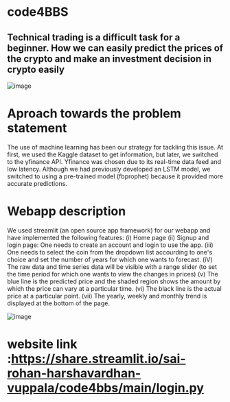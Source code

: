 # code4BBS
## Technical trading is a difficult task for a beginner. How we can easily predict the prices of the crypto and make an investment decision in crypto easily

![image](https://user-images.githubusercontent.com/85974708/153758063-3c875af2-97e5-4e76-b816-575ef92dff3d.png)


# Aproach towards the problem statement
The use of machine learning has been our strategy for tackling this issue. At first, we used the Kaggle dataset to get information, but later, we switched to the yfinance API. Yfinance was chosen due to its real-time data feed and low latency. Although we had previously developed an LSTM model, we switched to using a pre-trained model (fbprophet) because it provided more accurate predictions. 

# Webapp description
We used streamlit (an open source app framework) for our webapp and have implemented the following features:
(i)   Home page
(ii)  Signup and login page: One needs to create an account and login to use the app.
(iii) One needs to select the coin from the dropdown list accourding to one's choice and set the number of years for which one wants to forecast.
(iV)  The raw data and time series data will be visible with a range slider (to set the time period for which one wants to view the changes in prices)
(v)   The blue line is the predicted price and the shaded region shows the amount by which the price can vary at a particular time.
(vi)  The black line is the actual price at a particular point.
(vii) The yearly, weekly and monthly trend is displayed at the bottom of the page.

![image](https://user-images.githubusercontent.com/85974708/153759233-10be6cbe-aacc-41f1-bad3-de492be5bb6c.png)
# website link :https://share.streamlit.io/sai-rohan-harshavardhan-vuppala/code4bbs/main/login.py

